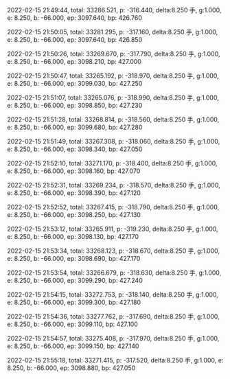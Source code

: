 2022-02-15 21:49:44, total: 33286.521, p: -316.440, delta:8.250 手, g:1.000, e: 8.250, b: -66.000, ep: 3097.640, bp: 426.760

2022-02-15 21:50:05, total: 33281.295, p: -317.160, delta:8.250 手, g:1.000, e: 8.250, b: -66.000, ep: 3097.640, bp: 426.850

2022-02-15 21:50:26, total: 33269.670, p: -317.790, delta:8.250 手, g:1.000, e: 8.250, b: -66.000, ep: 3098.210, bp: 427.000

2022-02-15 21:50:47, total: 33265.192, p: -318.970, delta:8.250 手, g:1.000, e: 8.250, b: -66.000, ep: 3099.030, bp: 427.250

2022-02-15 21:51:07, total: 33265.076, p: -318.990, delta:8.250 手, g:1.000, e: 8.250, b: -66.000, ep: 3098.850, bp: 427.230

2022-02-15 21:51:28, total: 33268.814, p: -318.560, delta:8.250 手, g:1.000, e: 8.250, b: -66.000, ep: 3099.680, bp: 427.280

2022-02-15 21:51:49, total: 33267.308, p: -318.060, delta:8.250 手, g:1.000, e: 8.250, b: -66.000, ep: 3098.340, bp: 427.050

2022-02-15 21:52:10, total: 33271.170, p: -318.400, delta:8.250 手, g:1.000, e: 8.250, b: -66.000, ep: 3098.160, bp: 427.070

2022-02-15 21:52:31, total: 33269.234, p: -318.570, delta:8.250 手, g:1.000, e: 8.250, b: -66.000, ep: 3098.390, bp: 427.120

2022-02-15 21:52:52, total: 33267.415, p: -318.790, delta:8.250 手, g:1.000, e: 8.250, b: -66.000, ep: 3098.250, bp: 427.130

2022-02-15 21:53:12, total: 33265.911, p: -319.230, delta:8.250 手, g:1.000, e: 8.250, b: -66.000, ep: 3098.130, bp: 427.170

2022-02-15 21:53:34, total: 33268.123, p: -318.670, delta:8.250 手, g:1.000, e: 8.250, b: -66.000, ep: 3098.690, bp: 427.170

2022-02-15 21:53:54, total: 33266.679, p: -318.630, delta:8.250 手, g:1.000, e: 8.250, b: -66.000, ep: 3099.290, bp: 427.240

2022-02-15 21:54:15, total: 33272.753, p: -318.140, delta:8.250 手, g:1.000, e: 8.250, b: -66.000, ep: 3099.300, bp: 427.180

2022-02-15 21:54:36, total: 33277.762, p: -317.690, delta:8.250 手, g:1.000, e: 8.250, b: -66.000, ep: 3099.110, bp: 427.100

2022-02-15 21:54:57, total: 33275.408, p: -317.970, delta:8.250 手, g:1.000, e: 8.250, b: -66.000, ep: 3099.150, bp: 427.140

2022-02-15 21:55:18, total: 33271.415, p: -317.520, delta:8.250 手, g:1.000, e: 8.250, b: -66.000, ep: 3098.880, bp: 427.050